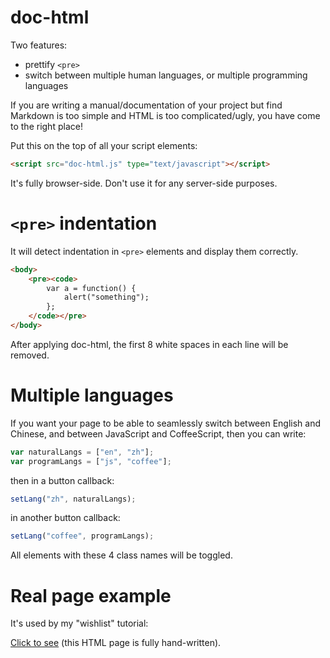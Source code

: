# doc-html

Two features:

- prettify `<pre>`
- switch between multiple human languages, or multiple programming languages

If you are writing a manual/documentation of your project but find Markdown is too simple and HTML is too complicated/ugly, you have come to the right place!

Put this on the top of all your script elements:

```html
<script src="doc-html.js" type="text/javascript"></script>
```

It's fully browser-side. Don't use it for any server-side purposes.

# `<pre>` indentation

It will detect indentation in `<pre>` elements and display them correctly.

```html
<body>
    <pre><code>
        var a = function() {
            alert("something");
        };
    </code></pre>
</body>
```

After applying doc-html, the first 8 white spaces in each line will be removed.

# Multiple languages

If you want your page to be able to seamlessly switch between English and Chinese, and between JavaScript and CoffeeScript, then you can write:

```javascript
var naturalLangs = ["en", "zh"];
var programLangs = ["js", "coffee"];
```

then in a button callback:

```javascript
setLang("zh", naturalLangs);
```

in another button callback:

```javascript
setLang("coffee", programLangs);
```

All elements with these 4 class names will be toggled.

# Real page example

It's used by my "wishlist" tutorial:

[Click to see](http://zhanzhenzhen.github.io/wishlist/) (this HTML page is fully hand-written).
